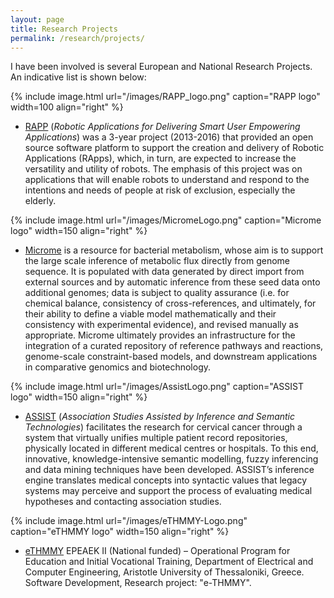 ```yaml
---
layout: page
title: Research Projects
permalink: /research/projects/
---
```


I have been involved is several European and National Research Projects. An indicative list is shown below:

{% include image.html url="/images/RAPP_logo.png" caption="RAPP logo" width=100 align="right" %}
- [RAPP](http://rapp-project.eu/) (_Robotic Applications for Delivering Smart User Empowering Applications_) was a 3-year project (2013-2016) that provided an open source software platform to support the creation and delivery of Robotic Applications (RApps), which, in turn, are expected to increase the versatility and utility of robots. The emphasis of this project was on applications that will enable robots to understand and respond to the intentions and needs of people at risk of exclusion, especially the elderly.

{% include image.html url="/images/MicromeLogo.png" caption="Microme logo" width=150 align="right" %}
- [Microme](http://www.microme.eu/) is a resource for bacterial metabolism, whose aim is to support the large scale inference of metabolic flux directly from genome sequence. It is populated with data generated by direct import from external sources and by automatic inference from these seed data onto additional genomes; data is subject to quality assurance (i.e. for chemical balance, consistency of cross-references, and ultimately, for their ability to define a viable model mathematically and their consistency with experimental evidence), and revised manually as appropriate. Microme ultimately provides an infrastructure for the integration of a curated repository of reference pathways and reactions, genome-scale constraint-based models, and downstream applications in comparative genomics and biotechnology.

{% include image.html url="/images/AssistLogo.png" caption="ASSIST logo" width=150 align="right" %}
- [ASSIST](http://assist.ee.auth.gr/index.php) (_Association Studies Assisted by Inference and Semantic Technologies_) facilitates the research for cervical cancer through a system that virtually unifies multiple patient record repositories, physically located in different medical centres or hospitals. To this end, innovative, knowledge-intensive semantic modelling, fuzzy inferencing and data mining techniques have been developed. ASSIST’s inference engine translates medical concepts into syntactic values that legacy systems may perceive and support the process of evaluating medical hypotheses and contacting association studies.

{% include image.html url="/images/eTHMMY-Logo.png" caption="eTHMMY logo" width=150 align="right" %}
- [eTHMMY](http://alexander.ee.auth.gr:8083/eTHMMY/) EPEAEK II (National funded) – Operational Program for Education and Initial Vocational Training, Department of Electrical and Computer Engineering, Aristotle University of Thessaloniki, Greece. Software Development, Research project: "e-THMMY".
